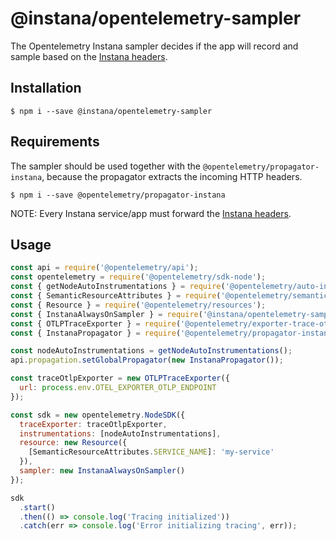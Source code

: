 # @instana/opentelemetry-sampler

The Opentelemetry Instana sampler decides if the app will record and sample based
on the [Instana headers](https://www.ibm.com/docs/en/instana-observability/current?topic=monitoring-traces#tracing-headers).

## Installation

    $ npm i --save @instana/opentelemetry-sampler

## Requirements

The sampler should be used together with the `@opentelemetry/propagator-instana`,
because the propagator extracts the incoming HTTP headers.

    $ npm i --save @opentelemetry/propagator-instana

NOTE: Every Instana service/app must forward the [Instana headers](https://www.ibm.com/docs/en/instana-observability/current?topic=monitoring-traces#tracing-headers).

## Usage

```javascript
const api = require('@opentelemetry/api');
const opentelemetry = require('@opentelemetry/sdk-node');
const { getNodeAutoInstrumentations } = require('@opentelemetry/auto-instrumentations-node');
const { SemanticResourceAttributes } = require('@opentelemetry/semantic-conventions');
const { Resource } = require('@opentelemetry/resources');
const { InstanaAlwaysOnSampler } = require('@instana/opentelemetry-sampler');
const { OTLPTraceExporter } = require('@opentelemetry/exporter-trace-otlp-http');
const { InstanaPropagator } = require('@opentelemetry/propagator-instana');

const nodeAutoInstrumentations = getNodeAutoInstrumentations();
api.propagation.setGlobalPropagator(new InstanaPropagator());

const traceOtlpExporter = new OTLPTraceExporter({
  url: process.env.OTEL_EXPORTER_OTLP_ENDPOINT
});

const sdk = new opentelemetry.NodeSDK({
  traceExporter: traceOtlpExporter,
  instrumentations: [nodeAutoInstrumentations],
  resource: new Resource({
    [SemanticResourceAttributes.SERVICE_NAME]: 'my-service'
  }),
  sampler: new InstanaAlwaysOnSampler()
});

sdk
  .start()
  .then(() => console.log('Tracing initialized'))
  .catch(err => console.log('Error initializing tracing', err));
```